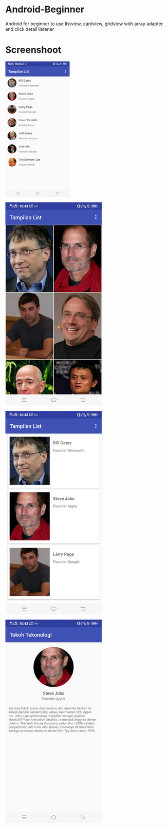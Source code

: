 # Android-Beginner
Android for beginner to use listview, cardview, gridview with array adapter and click detail listener

# Screenshoot
![alt text](https://raw.githubusercontent.com/didik-maulana/AndroidBeginner/master/screenshoot/1.jpg)

![alt text](https://raw.githubusercontent.com/didik-maulana/AndroidBeginner/master/screenshoot/2.jpg)

![alt text](https://raw.githubusercontent.com/didik-maulana/AndroidBeginner/master/screenshoot/3.jpg)

![alt text](https://raw.githubusercontent.com/didik-maulana/AndroidBeginner/master/screenshoot/4.jpg)
